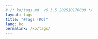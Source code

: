 ```yaml
---
# /* ko/tags.md  v6.3.5_202510170000 */
layout: tags
title: "#Tags (KO)"
lang: ko
permalink: /ko/tags/
---
```

